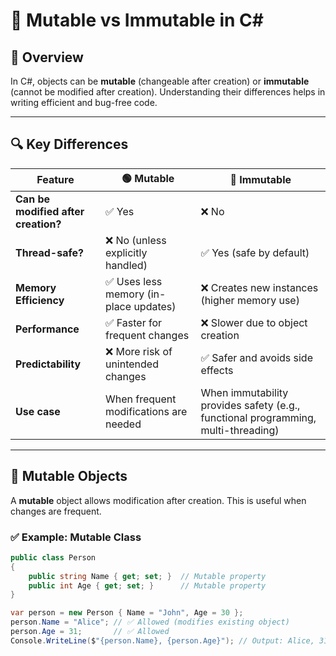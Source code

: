 # 🔄 Mutable vs Immutable in C#

## 📌 Overview  
In C#, objects can be **mutable** (changeable after creation) or **immutable** (cannot be modified after creation). Understanding their differences helps in writing efficient and bug-free code.

---

## 🔍 Key Differences

| Feature            | 🟢 Mutable | 🔴 Immutable |
|-------------------|-----------|------------|
| **Can be modified after creation?** | ✅ Yes | ❌ No |
| **Thread-safe?** | ❌ No (unless explicitly handled) | ✅ Yes (safe by default) |
| **Memory Efficiency** | ✅ Uses less memory (in-place updates) | ❌ Creates new instances (higher memory use) |
| **Performance** | ✅ Faster for frequent changes | ❌ Slower due to object creation |
| **Predictability** | ❌ More risk of unintended changes | ✅ Safer and avoids side effects |
| **Use case** | When frequent modifications are needed | When immutability provides safety (e.g., functional programming, multi-threading) |

---

## 🔄 **Mutable Objects**
A **mutable** object allows modification after creation. This is useful when changes are frequent.

### ✅ **Example: Mutable Class**
```csharp
public class Person
{
    public string Name { get; set; }  // Mutable property
    public int Age { get; set; }      // Mutable property
}

var person = new Person { Name = "John", Age = 30 };
person.Name = "Alice"; // ✅ Allowed (modifies existing object)
person.Age = 31;       // ✅ Allowed
Console.WriteLine($"{person.Name}, {person.Age}"); // Output: Alice, 31
